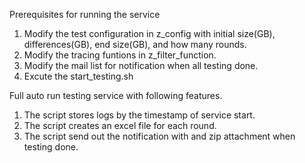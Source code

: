 Prerequisites for running the service

1. Modify the test configuration in z_config with initial size(GB), differences(GB), end size(GB), and how many rounds.
2. Modify the tracing funtions in z_filter_function.
3. Modify the mail list for notification when all testing done.
4. Excute the start_testing.sh

Full auto run testing service with following features.
1. The script stores logs by the timestamp of service start.
2. The script creates an excel file for each round.
3. The script send out the notification with and zip attachment when testing done.



